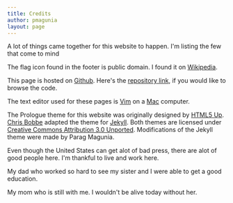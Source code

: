 ```yaml
---
title: Credits
author: pmagunia
layout: page
---
```

<p>A lot of things came together for this website to happen. I'm listing the few that come to mind</p>
<p>The flag icon found in the footer is public domain. I found it on <a href="https://en.wikipedia.org/wiki/File:Flag_of_the_United_States.svg">Wikipedia</a>.</p>
<p>This page is hosted on <a href="https://github.com">Github</a>. Here's the <a href="https://github.com/pmagunia/pmagunia.github.io">repository link</a>, if you would like to browse the code.</p>
<p>The text editor used for these pages is <a href="https://www.vim.org">Vim</a> on a <a href="https://www.apple.com">Mac</a> computer.</p>
<p>The Prologue theme for this website was originally designed by <a href="https://html5up.net/prologue">HTML5 Up</a>. <a href="https://github.com/chrisbobbe/jekyll-theme-prologue">Chris Bobbe</a> adapted the theme for <a href="https://jekyllrb.com">Jekyll</a>. Both themes are licensed under <a href="https://creativecommons.org/licenses/by/3.0/">Creative Commons Attribution 3.0 Unported</a>. Modifications of the Jekyll theme were made by Parag Magunia.</p>
<p>Even though the United States can get alot of bad press, there are alot of good people here. I'm thankful to live and work here.</p>
<p>My dad who worked so hard to see my sister and I were able to get a good education.</p>
<p>My mom who is still with me. I wouldn't be alive today without her.</p>
